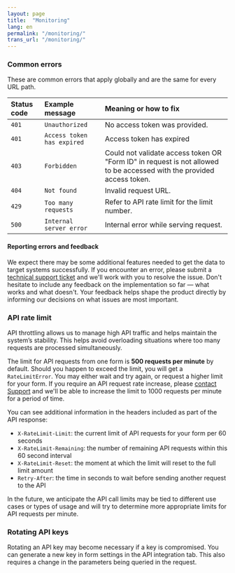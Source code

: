 ```yaml
---
layout: page
title:  "Monitoring"
lang: en
permalink: "/monitoring/"
trans_url: "/monitoring/"
---
```


### Common errors

These are common errors that apply globally and are the same for every URL path.

| Status code              | Example message | Meaning or how to fix |
| :---------------- | :------ | :---- |
| <code>401</code>       |   <code>Unauthorized</code>   | No access token was provided. |
| <code>401</code>        |   <code>Access token has expired</code>   | Access token has expired |
| <code>403</code>   |  <code>Forbidden</code>   | Could not validate access token OR "Form ID" in request is not allowed to be accessed with the provided access token. |
| <code>404</code> |  <code>Not found</code>   | Invalid request URL. |
| <code>429</code> |  <code>Too many requests</code>   | Refer to API rate limit for the limit number. |
| <code>500</code> |  <code>Internal server error</code>   | Internal error while serving request. |

#### Reporting errors and feedback
We expect there may be some additional features needed to get the data to target systems successfully. If you encounter an error, please submit a [technical support ticket](https://forms-formulaires.alpha.canada.ca/en/support) and we'll work with you to resolve the issue. Don't hesitate to include any feedback on the implementation so far — what works and what doesn't. Your feedback helps shape the product directly by informing our decisions on what issues are most important.

### API rate limit

API throttling allows us to manage high API traffic and helps maintain the system’s stability. This helps avoid overloading situations where too many requests are processed simultaneously. 

The limit for API requests from one form is **500 requests per minute** by default. Should you happen to exceed the limit, you will get a <code>RateLimitError</code>. You may either wait and try again, or request a higher limit for your form. If you require an API request rate increase, please [contact Support](https://forms-formulaires.alpha.canada.ca/en/support) and we'll be able to increase the limit to 1000 requests per minute for a period of time.

You can see additional information in the headers included as part of the API response: 
- <code>X-RateLimit-Limit</code>: the current limit of API requests for your form per 60 seconds
- <code>X-RateLimit-Remaining</code>: the number of remaining API requests within this 60 second interval
- <code>X-RateLimit-Reset</code>: the moment at which the limit will reset to the full limit amount
- <code>Retry-After</code>: the time in seconds to wait before sending another request to the API

In the future, we anticipate the API call limits may be tied to different use cases or types of usage and will try to determine more appropriate limits for API requests per minute. 

### Rotating API keys

Rotating an API key may become necessary if a key is compromised. You can generate a new key in form settings in the API integration tab. This also requires a change in the parameters being queried in the request.

